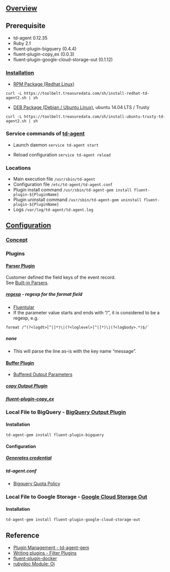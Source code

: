 ## [Overview](https://docs.fluentd.org/v1.0/articles/quickstart)

## Prerequisite
* td-agent 0.12.35
* Ruby 2.1
* fluent-plugin-bigquery (0.4.4)
* fluent-plugin-copy_ex (0.0.3)
* fluent-plugin-google-cloud-storage-out (0.1.12)

### [Installation](http://docs.fluentd.org/v0.12/categories/installation)
* [RPM Package (Redhat Linux)](http://docs.fluentd.org/v0.12/articles/install-by-rpm)
```
curl -L https://toolbelt.treasuredata.com/sh/install-redhat-td-agent2.sh | sh
```

* [DEB Package (Debian / Ubuntu Linux)](http://docs.fluentd.org/v0.12/articles/install-by-deb), ubuntu 14.04 LTS / Trusty
```
curl -L https://toolbelt.treasuredata.com/sh/install-ubuntu-trusty-td-agent2.sh | sh
```

### Service commands of [td-agent](http://www.fluentd.org/faqs)
* Launch daemon
`service td-agent start`

* Reload configuration
`service td-agent reload`

### Locations
* Main execution file
`/usr/sbin/td-agent`
* Configuration file
`/etc/td-agent/td-agent.conf`
* Plugin install command
`/usr/sbin/td-agent-gem install fluent-plugin-${PluginName}`
* Plugin uninstall command
`/usr/sbin/td-agent-gem uninstall fluent-plugin-${PluginName}`
* Logs
`/var/log/td-agent/td-agent.log`

## [Configuration](https://docs.fluentd.org/v0.12/articles/config-file)

### [Concept](https://docs.fluentd.org/v0.12/articles/config-file#list-of-directives)

### Plugins
#### [Parser Plugin](http://docs.fluentd.org/v0.12/articles/parser-plugin-overview)
Customer defined the field keys of the event record.  
See [Built-in Parsers](http://docs.fluentd.org/v0.12/articles/parser-plugin-overview#list-of-built-in-parsers).

##### [regexp](https://docs.fluentd.org/v0.12/articles/parser_regexp) - regexp for the format field
* [Fluentular](http://fluentular.herokuapp.com/)
* If the parameter value starts and ends with “/”, it is considered to be a regexp, e.g.
```
format /^(?<logdt>[^|]*)\|(?<loglevel>[^|]*)\|(?<logbody>.*)$/`
```

##### none
* This will parse the line as-is with the key name “message”.

#### [Buffer Plugin](http://docs.fluentd.org/v0.12/articles/buffer-plugin-overview)
* [Buffered Output Parameters](http://docs.fluentd.org/v0.12/articles/output-plugin-overview#buffered-output-parameters)

##### [copy Output Plugin](http://docs.fluentd.org/v0.12/articles/out_copy)

##### [fluent-plugin-copy_ex](https://github.com/sonots/fluent-plugin-copy_ex)

### Local File to BigQuery - [BigQuery Output Plugin](https://github.com/kaizenplatform/fluent-plugin-bigquery)
#### Installation
```
td-agent-gem install fluent-plugin-bigquery
```

#### Configuration
##### [Generates credential](https://cloud.google.com/solutions/real-time/fluentd-bigquery#docker-container-contents-and-usage-outside-of-compute-engine)

##### td-agent.conf

* [Bigquery Quota Policy](https://cloud.google.com/bigquery/quota-policy#streaminginserts)

### Local File to Google Storage - [Google Cloud Storage Out](https://github.com/matsuokah/fluent-plugin-google-cloud-storage-out)
#### Installation
```
td-agent-gem install fluent-plugin-google-cloud-storage-out
```

## Reference
* [Plugin Management - td-agent-gem](https://docs.fluentd.org/v0.12/articles/plugin-management)
* [Writing plugins - Filter Plugins](https://docs.fluentd.org/v0.12/articles/plugin-development)
* [fluent-plugin-docker](https://github.com/edsiper/fluent-plugin-docker/blob/master/lib/fluent/plugin/filter_docker.rb)
* [rubydoc Module: Oj](http://www.rubydoc.info/github/ohler55/oj/Oj#load-class_method)
